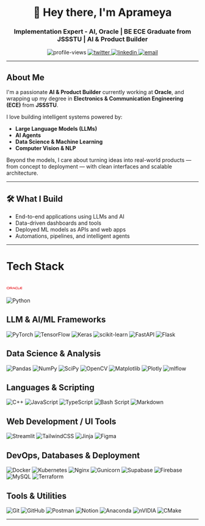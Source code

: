 <!-- GitHub Profile README -->

<h1 align="center">👋 Hey there, I'm Aprameya</h1>
<h3 align="center">Implementation Expert - AI, Oracle | BE ECE Graduate from JSSSTU | AI & Product Builder</h3>

<p align="center">
  <img src="https://komarev.com/ghpvc/?username=aprameya-c-v&label=Profile%20Views&color=0e75b6&style=flat" alt="profile-views" />
  <a href="https://twitter.com/aprameya_cv1" target="_blank">
    <img src="https://img.shields.io/twitter/follow/aprameya_cv1?style=flat-square&logo=twitter" alt="twitter" />
  </a>
  <a href="https://linkedin.com/in/aprameyacv" target="_blank">
    <img src="https://img.shields.io/badge/LinkedIn-blue?style=flat-square&logo=linkedin" alt="linkedin" />
  </a>
  <a href="mailto:aprameyacv01@gmail.com">
    <img src="https://img.shields.io/badge/Gmail-D14836?style=flat-square&logo=gmail&logoColor=white" alt="email" />
  </a>
</p>

---

## About Me 

I'm a passionate **AI & Product Builder** currently working at **Oracle**, and wrapping up my degree in **Electronics & Communication Engineering (ECE)** from **JSSSTU**. 

I love building intelligent systems powered by:
-  **Large Language Models (LLMs)**
-  **AI Agents**
-  **Data Science & Machine Learning**
-  **Computer Vision & NLP**

Beyond the models, I care about turning ideas into real-world products — from concept to deployment — with clean interfaces and scalable architecture.

---

## 🛠️ What I Build

- End-to-end applications using LLMs and AI  
- Data-driven dashboards and tools  
- Deployed ML models as APIs and web apps  
- Automations, pipelines, and intelligent agents

---

# Tech Stack

<a target="_blank" href="https://raw.githubusercontent.com/devicons/devicon/master/icons/oracle/oracle-original.svg" style="display: inline-block;"><img src="https://raw.githubusercontent.com/devicons/devicon/master/icons/oracle/oracle-original.svg" alt="oracle" width="42" height="42" /></a> <br>
![Python](https://img.shields.io/badge/python-3670A0?style=flat&logo=python&logoColor=ffdd54)


## LLM & AI/ML Frameworks 
![PyTorch](https://img.shields.io/badge/PyTorch-%23EE4C2C.svg?style=flat&logo=PyTorch&logoColor=white)
![TensorFlow](https://img.shields.io/badge/TensorFlow-%23FF6F00.svg?style=flat&logo=TensorFlow&logoColor=white)
![Keras](https://img.shields.io/badge/Keras-%23D00000.svg?style=flat&logo=Keras&logoColor=white)
![scikit-learn](https://img.shields.io/badge/scikit--learn-%23F7931E.svg?style=flat&logo=scikit-learn&logoColor=white)
![FastAPI](https://img.shields.io/badge/FastAPI-005571?style=flat&logo=fastapi)
![Flask](https://img.shields.io/badge/flask-%23000.svg?style=flat&logo=flask&logoColor=white)

## Data Science & Analysis 
![Pandas](https://img.shields.io/badge/pandas-%23150458.svg?style=flat&logo=pandas&logoColor=white)
![NumPy](https://img.shields.io/badge/numpy-%23013243.svg?style=flat&logo=numpy&logoColor=white)
![SciPy](https://img.shields.io/badge/SciPy-%230C55A5.svg?style=flat&logo=scipy&logoColor=%white)
![OpenCV](https://img.shields.io/badge/opencv-%23white.svg?style=flat&logo=opencv&logoColor=white)
![Matplotlib](https://img.shields.io/badge/Matplotlib-%23ffffff.svg?style=flat&logo=Matplotlib&logoColor=black)
![Plotly](https://img.shields.io/badge/Plotly-%233F4F75.svg?style=flat&logo=plotly&logoColor=white)
![mlflow](https://img.shields.io/badge/mlflow-%23d9ead3.svg?style=flat&logo=numpy&logoColor=blue)


## Languages & Scripting 
![C++](https://img.shields.io/badge/c++-%2300599C.svg?style=flat&logo=c%2B%2B&logoColor=white)
![JavaScript](https://img.shields.io/badge/javascript-%23323330.svg?style=flat&logo=javascript&logoColor=%23F7DF1E)
![TypeScript](https://img.shields.io/badge/typescript-%23007ACC.svg?style=flat&logo=typescript&logoColor=white)
![Bash Script](https://img.shields.io/badge/bash_script-%23121011.svg?style=flat&logo=gnu-bash&logoColor=white)
![Markdown](https://img.shields.io/badge/markdown-%23000000.svg?style=flat&logo=markdown&logoColor=white)

## Web Development / UI Tools 
![Streamlit](https://img.shields.io/badge/Streamlit-%23FE4B4B.svg?style=flat&logo=streamlit&logoColor=white)
![TailwindCSS](https://img.shields.io/badge/tailwindcss-%2338B2AC.svg?style=flat&logo=tailwind-css&logoColor=white)
![Jinja](https://img.shields.io/badge/jinja-white.svg?style=flat&logo=jinja&logoColor=black)
![Figma](https://img.shields.io/badge/figma-%23F24E1E.svg?style=flat&logo=figma&logoColor=white)

## DevOps, Databases & Deployment 
![Docker](https://img.shields.io/badge/docker-%230db7ed.svg?style=flat&logo=docker&logoColor=white)
![Kubernetes](https://img.shields.io/badge/kubernetes-%23326ce5.svg?style=flat&logo=kubernetes&logoColor=white)
![Nginx](https://img.shields.io/badge/nginx-%23009639.svg?style=flat&logo=nginx&logoColor=white)
![Gunicorn](https://img.shields.io/badge/gunicorn-%298729.svg?style=flat&logo=gunicorn&logoColor=white)
![Supabase](https://img.shields.io/badge/Supabase-3ECF8E?style=flat&logo=supabase&logoColor=white)
![Firebase](https://img.shields.io/badge/firebase-%23039BE5.svg?style=flat&logo=firebase)
![MySQL](https://img.shields.io/badge/mysql-4479A1.svg?style=flat&logo=mysql&logoColor=white)
![Terraform](https://img.shields.io/badge/terraform-%235835CC.svg?style=flat&logo=terraform&logoColor=white)

## Tools & Utilities 
![Git](https://img.shields.io/badge/git-%23F05033.svg?style=flat&logo=git&logoColor=white)
![GitHub](https://img.shields.io/badge/github-%23121011.svg?style=flat&logo=github&logoColor=white)
![Postman](https://img.shields.io/badge/Postman-FF6C37?style=flat&logo=postman&logoColor=white)
![Notion](https://img.shields.io/badge/Notion-%23000000.svg?style=flat&logo=notion&logoColor=white)
![Anaconda](https://img.shields.io/badge/Anaconda-%2344A833.svg?style=flat&logo=anaconda&logoColor=white)
![nVIDIA](https://img.shields.io/badge/cuda-000000.svg?style=flat&logo=nVIDIA&logoColor=green)
![CMake](https://img.shields.io/badge/CMake-%23008FBA.svg?style=flat&logo=cmake&logoColor=white)

---

